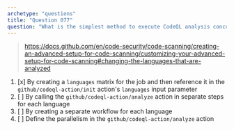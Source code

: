 ```yaml
---
archetype: "questions"
title: "Question 077"
question: "What is the simplest method to execute CodeQL analysis concurrently for each language in a multi-language repository using GitHub Actions?"
---
```



> https://docs.github.com/en/code-security/code-scanning/creating-an-advanced-setup-for-code-scanning/customizing-your-advanced-setup-for-code-scanning#changing-the-languages-that-are-analyzed
1. [x] By creating a `languages` matrix for the job and then reference it in the `github/codeql-action/init` action's `languages` input parameter
1. [ ] By calling the `github/codeql-action/analyze` action in separate steps for each language
1. [ ] By creating a separate workflow for each language
1. [ ] Define the parallelism in the `github/codeql-action/analyze` action
